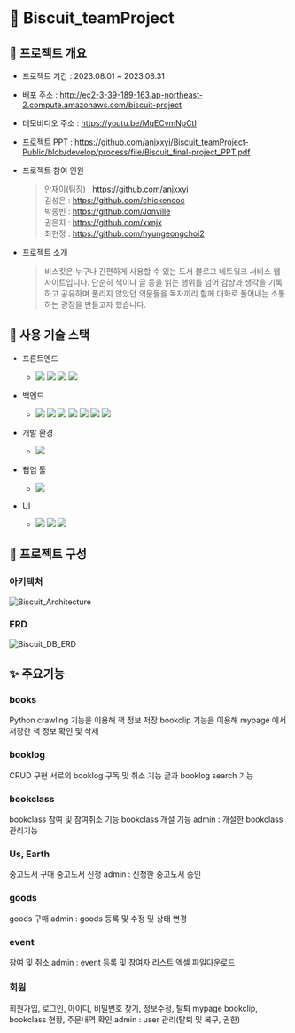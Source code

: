 # :tada: Biscuit_teamProject
## :memo: 프로젝트 개요

* 프로젝트 기간 : 2023.08.01 ~ 2023.08.31

* 배포 주소 : http://ec2-3-39-189-163.ap-northeast-2.compute.amazonaws.com/biscuit-project

* 데모비디오 주소 : https://youtu.be/MqECvmNpCtI

* 프로젝트 PPT : https://github.com/anjxxyi/Biscuit_teamProject-Public/blob/develop/process/file/Biscuit_final-project_PPT.pdf

* 프로젝트 참여 인원
  > 안재이(팀장) : https://github.com/anjxxyi <br />
  > 김성은 : https://github.com/chickencoc <br />
  > 박종빈 : https://github.com/Jonville <br />
  > 권은지 : https://github.com/xxnjx <br />
  > 최현정 : https://github.com/hyungeongchoi2 <br />
 
* 프로젝트 소개

  > 비스킷은 누구나 간편하게 사용할 수 있는 도서 블로그 네트워크 서비스 웹 사이트입니다.
  > 단순히 책이나 글 등을 읽는 행위를 넘어 감상과 생각을 기록하고 공유하며
  > 풀리지 않았던 의문들을 독자끼리 함께 대화로 풀어내는 소통하는 광장을 만들고자 했습니다.

## :hammer: 사용 기술 스택

* 프론트엔드
  * <img src="https://img.shields.io/badge/vite-646CFF?style=for-the-badge&logo=vite&logoColor=white"/> <img src="https://img.shields.io/badge/html5-E34F26?style=for-the-badge&logo=html5t&logoColor=white"/> <img src="https://img.shields.io/badge/css3-1572B6?style=for-the-badge&logo=css3&logoColor=white"/> <img src="https://img.shields.io/badge/javascript-F7DF1E?style=for-the-badge&logo=javascript&logoColor=black"/>
  
* 백엔드
  * <img src="https://img.shields.io/badge/mariadb-003545?style=for-the-badge&logo=mariadb&logoColor=white"/> <img src="https://img.shields.io/badge/spring_boot-6DB33F?style=for-the-badge&logo=spring&logoColor=white"/> <img src="https://img.shields.io/badge/spring_security-6DB33F?style=for-the-badge&logo=springsecurity&logoColor=white"/> <img src="https://img.shields.io/badge/Spring_Data_JPA-6DB33F?style=for-the-badge"/> <img src="https://img.shields.io/badge/json_web_tokens-000000?style=for-the-badge&logo=jsonwebtokens&logoColor=white"/> <img src="https://img.shields.io/badge/python-3776AB?style=for-the-badge&logo=python&logoColor=white"/> <img src="https://img.shields.io/badge/gradle-02303A?style=for-the-badge&logo=gradle&logoColor=white"/>
  
* 개발 환경
  * <img src="https://img.shields.io/badge/amazon_aws-232F3E?style=for-the-badge&logo=amazonaws&logoColor=white"/>
  
* 협업 툴
  * <img src="https://img.shields.io/badge/github-181717?style=for-the-badge&logo=github&logoColor=white"/>
  
* UI
  * <img src="https://img.shields.io/badge/figma-F24E1E?style=for-the-badge&logo=figma&logoColor=white"/> <img src="https://img.shields.io/badge/adobephotoshop-31A8FF?style=for-the-badge&logo=adobephotoshop&logoColor=white"/> <img src="https://img.shields.io/badge/adobeillustrator-FF9A00?style=for-the-badge&logo=adobeillustrator&logoColor=white"/>

## :wrench: 프로젝트 구성

### 아키텍처
![Biscuit_Architecture](https://github.com/chickencoc/Biscuit_teamProject-Public/assets/74812739/bc8d8815-0d38-4178-9c2a-00b29827e8c2)

### ERD
![Biscuit_DB_ERD](https://github.com/chickencoc/Biscuit_teamProject-Public/assets/74812739/cbc6065f-bc8c-4b45-a242-cac5fe356648)

## :sparkles: 주요기능

### books
   Python crawling 기능을 이용해 책 정보 저장 
   bookclip 기능을 이용해 mypage 에서 저장한 책 정보 확인 및 삭제
### booklog
   CRUD 구현
   서로의 booklog 구독 및 취소 기능 
   글과 booklog search 기능 
### bookclass
   bookclass 참여 및 참여취소 기능 
   bookclass 개설 기능 
   admin : 개설한 bookclass 관리기능 
### Us, Earth
   중고도서 구매 
   중고도서 신청 
   admin : 신청한 중고도서 승인 
### goods
   goods 구매 
   admin : goods 등록 및 수정 및 상태 변경 
### event
   참여 및 취소 
   admin : event 등록 및 참여자 리스트 엑셀 파일다운로드 
### 회원
   회원가입, 로그인, 아이디, 비밀번호 찾기, 정보수정, 탈퇴 
   mypage bookclip, bookclass 현황, 주문내역 확인 
   admin : user 관리(탈퇴 및 복구, 권한) 



   
